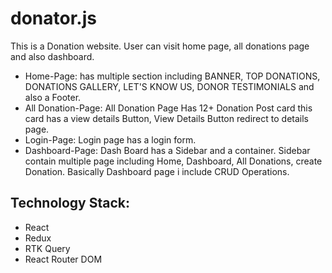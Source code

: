 # donator.js

This is a Donation website. User can visit home page, all donations page and also dashboard.

- Home-Page: has multiple section including BANNER, TOP DONATIONS, DONATIONS GALLERY, LET'S KNOW US, DONOR TESTIMONIALS and also a Footer.
- All Donation-Page: All Donation Page Has 12+ Donation Post card this card has a view details Button, View Details Button redirect to details page.
- Login-Page: Login page has a login form.
- Dashboard-Page: Dash Board has a Sidebar and a container. Sidebar contain multiple page including Home, Dashboard, All Donations, create Donation. Basically Dashboard page i include CRUD Operations.

## **Technology Stack:**

- React
- Redux
- RTK Query
- React Router DOM
